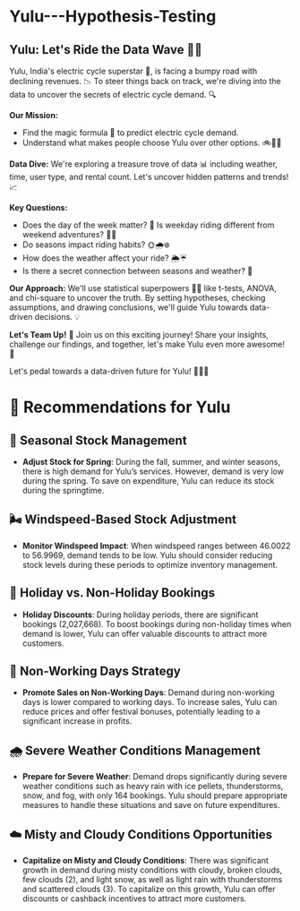# Yulu---Hypothesis-Testing

## Yulu: Let's Ride the Data Wave 🛴💨

Yulu, India's electric cycle superstar 🌟, is facing a bumpy road with declining revenues. 📉 To steer things back on track, we're diving into the data to uncover the secrets of electric cycle demand. 🔍

**Our Mission:**
* Find the magic formula 🧪 to predict electric cycle demand. 
* Understand what makes people choose Yulu over other options. 🚲🚶‍♂️

**Data Dive:**
We're exploring a treasure trove of data 📊 including weather, time, user type, and rental count. Let's uncover hidden patterns and trends! 📈

**Key Questions:**
* Does the day of the week matter? 📅 Is weekday riding different from weekend adventures? 🚴‍♂️
* Do seasons impact riding habits? 🌞🌧️❄️
* How does the weather affect your ride? 🌦️☔️
* Is there a secret connection between seasons and weather? 🤔

**Our Approach:**
We'll use statistical superpowers 🧙‍♂️ like t-tests, ANOVA, and chi-square to uncover the truth. By setting hypotheses, checking assumptions, and drawing conclusions, we'll guide Yulu towards data-driven decisions. 💡

**Let's Team Up!** 🤝
Join us on this exciting journey! Share your insights, challenge our findings, and together, let's make Yulu even more awesome! 🚀

Let's pedal towards a data-driven future for Yulu! 🚴‍♂️💨


# 🌟 **Recommendations for Yulu**

## 🍂 **Seasonal Stock Management**
- **Adjust Stock for Spring**: During the fall, summer, and winter seasons, there is high demand for Yulu’s services. However, demand is very low during the spring. To save on expenditure, Yulu can reduce its stock during the springtime.

## 🌬️ **Windspeed-Based Stock Adjustment**
- **Monitor Windspeed Impact**: When windspeed ranges between 46.0022 to 56.9969, demand tends to be low. Yulu should consider reducing stock levels during these periods to optimize inventory management.

## 🎉 **Holiday vs. Non-Holiday Bookings**
- **Holiday Discounts**: During holiday periods, there are significant bookings (2,027,668). To boost bookings during non-holiday times when demand is lower, Yulu can offer valuable discounts to attract more customers.

## 📅 **Non-Working Days Strategy**
- **Promote Sales on Non-Working Days**: Demand during non-working days is lower compared to working days. To increase sales, Yulu can reduce prices and offer festival bonuses, potentially leading to a significant increase in profits.

## 🌧️ **Severe Weather Conditions Management**
- **Prepare for Severe Weather**: Demand drops significantly during severe weather conditions such as heavy rain with ice pellets, thunderstorms, snow, and fog, with only 164 bookings. Yulu should prepare appropriate measures to handle these situations and save on future expenditures.

## ☁️ **Misty and Cloudy Conditions Opportunities**
- **Capitalize on Misty and Cloudy Conditions**: There was significant growth in demand during misty conditions with cloudy, broken clouds, few clouds (2), and light snow, as well as light rain with thunderstorms and scattered clouds (3). To capitalize on this growth, Yulu can offer discounts or cashback incentives to attract more customers.
